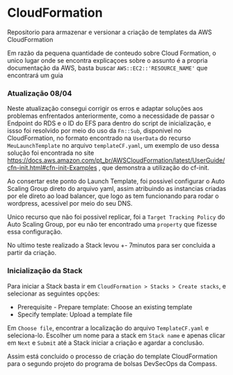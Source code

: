 # CloudFormation
Repositorio para armazenar e versionar a criação de templates da AWS CloudFormation 

Em razão da pequena quantidade de conteudo sobre Cloud Formation, o unico lugar onde se encontra explicaçoes sobre o assunto é a propria documentação da AWS, basta buscar `AWS::EC2::'RESOURCE_NAME'` que encontrará um guia

### Atualização 08/04

Neste atualização consegui corrigir os erros e adaptar soluções aos problemas enfrentados anteriormente, como a necessidade de passar o Endpoint do RDS e o ID do EFS para dentro do script de inicialização, e issso foi resolvido por meio do uso da `Fn::Sub`, disponivel no CloudFormation, no formato encontrado na `UserData` do recurso `MeuLaunchTemplate` no arquivo `templateCF.yaml`, um exemplo de uso dessa solução foi encontrada no site https://docs.aws.amazon.com/pt_br/AWSCloudFormation/latest/UserGuide/cfn-init.html#cfn-init-Examples , que demonstra a utilização do cf-init.

Ao consertar este ponto do Launch Template, foi possivel configurar o Auto Scaling Group direto do arquivo yaml, assim atribuindo as instancias criadas por ele direto ao load balancer, que logo as tem funcionando para rodar o wordpress, acessivel por meio do seu DNS.

Unico recurso que não foi possivel replicar, foi a `Target Tracking Policy` do Auto Scaling Group, por eu não ter encontrado uma `property` que fizesse essa configuração.

No ultimo teste realizado a Stack levou +- 7minutos para ser concluida a partir da criação.

### Inicialização da Stack

Para iniciar a Stack basta ir em `CloudFormation > Stacks > Create stacks`, e selecionar as seguintes opções:

  - Prerequisite - Prepare template: Choose an existing template
  - Specify template: Upload a template file

Em `Choose file`, encontrar a localização do arquivo `TemplateCF.yaml` e seleciona-lo. Escolher um nome para a stack em `Stack name` e apenas clicar em `Next` e `Submit` até a Stack iniciar a criação e agardar a conclusão. 

Assim está concluido o processo de criação do template CloudFormation para o segundo projeto do programa de bolsas DevSecOps da Compass.